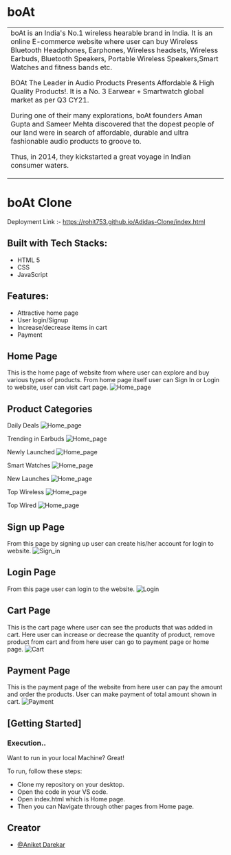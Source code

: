 # boAt

<table>
<tr>
<td>
boAt is an India's No.1 wireless hearable brand in India. It is an online E-commerce website where user can buy Wireless Bluetooth Headphones, Earphones, Wireless headsets, Wireless Earbuds, Bluetooth Speakers, Portable Wireless Speakers,Smart Watches and fitness bands etc.

BOAt The Leader in Audio Products Presents Affordable & High Quality Products!. It is a No. 3 Earwear + Smartwatch global market as per Q3 CY21.

During one of their many explorations, boAt founders Aman Gupta and Sameer Mehta discovered that the dopest people of our land were in search of affordable, durable and ultra fashionable audio products to groove to.

Thus, in 2014, they kickstarted a great voyage in Indian consumer waters.

</td>
</tr>
</table>

# boAt Clone 

Deployment Link :- https://rohit753.github.io/Adidas-Clone/index.html


## Built with Tech Stacks:

- HTML 5
- CSS
- JavaScript

## Features:

- Attractive home page
- User login/Signup
- Increase/decrease items in cart
- Payment

## Home Page
This is the home page of website from where user can explore and buy various types of products. From home page itself user can Sign In or Login to website, user can visit cart page.
![Home_page](https://user-images.githubusercontent.com/91543059/159108856-705d397a-2eb2-4944-998f-417e9f220de6.png)

## Product Categories
Daily Deals
![Home_page](https://user-images.githubusercontent.com/91543059/159109023-d3138610-cf44-49d8-8e32-e58c0c550801.png)

Trending in Earbuds
![Home_page](https://user-images.githubusercontent.com/91543059/159109114-633a02a5-fb2c-4be5-a4c9-97da9eaa4131.png)

Newly Launched
![Home_page](https://user-images.githubusercontent.com/91543059/159109199-9cae1f8b-755c-4f6b-8ed5-a560ff7efdcb.png)

Smart Watches
![Home_page](https://user-images.githubusercontent.com/91543059/159109217-ece8f2c9-584e-4929-bb9f-501f4584d887.png)

New Launches
![Home_page](https://user-images.githubusercontent.com/91543059/159109281-626dbd2a-9d6d-41d8-95a2-c4f7b75d556f.png)

Top Wireless
![Home_page](https://user-images.githubusercontent.com/91543059/159109298-1b5b4f03-7289-4824-834b-812b2df885bd.png)

Top Wired
![Home_page](https://user-images.githubusercontent.com/91543059/159109314-18578c88-5502-48be-9798-09f884dd28b4.png)

## Sign up Page
From this page by signing up user can create his/her account for login to website. 
![Sign_in](https://user-images.githubusercontent.com/91543059/159109462-37aa8668-3aa1-42f0-bd53-ae3c748f73ee.png)

## Login Page
From this page user can login to the website. 
![Login](https://user-images.githubusercontent.com/91543059/159109515-26188de8-f5a5-41c9-af61-ae54cba433bd.png)

## Cart Page
This is the cart page where user can see the products that was added in cart. Here user can increase or decrease the quantity of product, remove product from cart and from here user can go to payment page or home page.
![Cart](https://user-images.githubusercontent.com/91543059/159109631-a3c897f1-2f1a-4b40-8bc6-589b0d58ea1e.png)

## Payment Page
This is the payment page of the website from here user can pay the amount and order the products. User can make payment of total amount shown in cart.
![Payment](https://user-images.githubusercontent.com/91543059/159109905-6738dce1-01d3-4c22-bc0a-d581fef41b26.png)



## [Getting Started]

### Execution..
Want to run in your local Machine? Great!

To run, follow these steps:

- Clone my repository on your desktop.
- Open the code in your VS code.
- Open index.html which is Home page.
- Then you can Navigate through other pages from Home page.


## Creator

- [@Aniket Darekar]()




